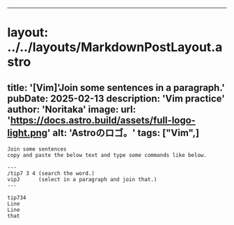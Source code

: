
---
# layout: ../../layouts/MarkdownPostLayout.astro
title: '[Vim]'Join some sentences in a paragraph.'
pubDate: 2025-02-13
description: 'Vim practice'
author: 'Noritaka'
image:
    url: 'https://docs.astro.build/assets/full-logo-light.png'
    alt: 'Astroのロゴ。'
tags: ["Vim",]
---


```
Join some sentences
copy and paste the below text and type some commands like below.

---
/tip7 3 4 (search the word.)
vipJ      (select in a paragraph and join that.)
---

tip734
Line
Line
that
```

